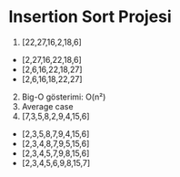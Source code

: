 # Insertion Sort Projesi

1.  [22,27,16,2,18,6] 

- [2,27,16,22,18,6]
- [2,6,16,22,18,27]
- [2,6,16,18,22,27]
   
2. Big-O gösterimi: O(n²)
3. Average case
4. [7,3,5,8,2,9,4,15,6] 

- [2,3,5,8,7,9,4,15,6]
- [2,3,4,8,7,9,5,15,6]
- [2,3,4,5,7,9,8,15,6]
- [2,3,4,5,6,9,8,15,7]

